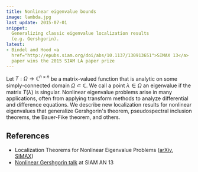 ```yaml
---
title: Nonlinear eigenvalue bounds
image: lambda.jpg
last_update: 2015-07-01
snippet:
  Generalizing classic eigenvalue localization results
  (e.g. Gershgorin).
latest:
- Bindel and Hood <a
  href="http://epubs.siam.org/doi/abs/10.1137/130913651">SIMAX 13</a>
  paper wins the 2015 SIAM LA paper prize
---
```


 Let $T : \Omega \rightarrow \mathbb{C}^{n \times n}$ be a matrix-valued
function that is analytic on some simply-connected domain $\Omega
\subset \mathbb{C}$.  We call a point $\lambda \in \Omega$ an eigenvalue if
the matrix $T(\lambda)$ is singular.  Nonlinear eigenvalue problems
arise in many applications, often from applying transform methods to
analyze differential and difference equations.  We describe new
localization results for nonlinear eigenvalues that generalize
Gershgorin's theorem, pseudospectral inclusion theorems, the
Bauer-Fike theorem, and others.

## References

- Localization Theorems for Nonlinear Eigenvalue Problems
  ([arXiv][arxiv], [SIMAX][simax])
- [Nonlinear Gershgorin talk][an13talk] at SIAM AN 13
  
[arxiv]: http://arxiv.org/abs/1303.4668
[simax]: http://epubs.siam.org/doi/abs/10.1137/130913651
[an13talk]: http://www.cs.cornell.edu/~bindel/present/siam-jul13.pdf
